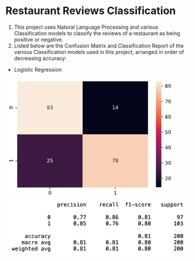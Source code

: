 # Restaurant Reviews Classification

1. This project uses Natural Language Processing and various Classification models to classify the reviews of a restaurant as being positive or negative.
2. Listed below are the Confusion Matrix and Classification Report of the various Classification models used in this project, arranged in order of decreasing accuracy:
* Logistic Regression

![](Figures/logistic_cm.png)
![](Figures/logistic_classification_report.png)
